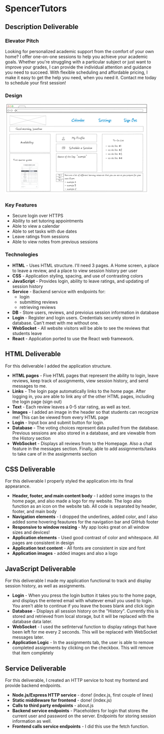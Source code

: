 # SpencerTutors
## Description Deliverable
### Elevator Pitch
Looking for personalized academic support from the comfort of your own home? I offer one-on-one sessions to help you achieve your academic goals. Whether you're struggling with a particular subject or just want to improve your grades, I can provide the individual attention and guidance you need to succeed. With flexible scheduling and affordable pricing, I make it easy to get the help you need, when you need it. Contact me today to schedule your first session!
### Design
<picture>
  <source media="(prefers-color-scheme: dark)" srcset="Picture1.png">
  <img alt="This picture was made with NinjaMock. If you can't see it, I had a really hard time figuring out how to include it in here since I needed a URL" src="Picture1.png">
</picture>

### Key Features
- Secure login over HTTPS
- Ability to set tutoring appointments
- Able to view a calendar
- Able to set tasks with due dates
- Leave ratings from sessions
- Able to view notes from previous sessions
### Technologies
- **HTML** - Uses HTML structure. I'll need 3 pages. A Home screen, a place to leave a review, and a place to view session history per user
- **CSS** - Application styling, spacing, and use of contrasting colors
- **JavaScript** - Provides login, ability to leave ratings, and updating of session history
- **Service** - Backend service with endpoints for:
    - login
    - submitting reviews
    - retrieving reviews
- **DB** - Store users, reviews, and previoius session information in database
- **Login** - Register and login users. Credentials securely stored in database. Can't meet with me without one.
- **WebSocket** - All website visitors will be able to see the reviews that students leave
- **React** - Application ported to use the React web framework.

## HTML Deliverable
For this deliverable I added the application structure.
- **HTML pages** - Five HTML pages that represent the ability to login, leave reviews, keep track of assignments, view session history, and send messages to me.
- **Links** - The login page automatically links to the home page. After logging in, you are able to link any of the other HTML pages, including the login page (sign out)
- **Text** - Each review leaves a 0-5 star rating, as well as text.
- **Images** - I added an image in the header so that students can recognize me! This can be viewed from every HTML page
- **Login** - Input box and submit button for login.
- **Database** - The voting choices represent data pulled from the database. Previous sessions are also stored in a database, and are viewable from the History section
- **WebSocket** - Displays all reviews from to the Homepage. Also a chat feature in the messages section. Finally, able to add assignments/tasks to take care of in the assignments section

## CSS Deliverable
For this deliverable I properly styled the application into its final appearance.

- **Header, footer, and main content body** - I added some images to the home page, and also made a logo for my website. The logo also function as an icon on the website tab. All code is separated by header, footer, and main body
- **Navigation elements** - I dropped the underlines, added color, and I also added some hovering feautures for the navigation bar and GitHub footer
- **Responsive to window resizing** - My app looks great on all window sizes and devices!
- **Application elements** - Used good contrast of color and whitespace. All pages are consistent in design
- **Application text content** - All fonts are consistent in size and font
- **Application images** - added images and also a logo

## JavaScript Deliverable
For this deliverable I made my application functional to track and display session history, as well as assignments.

- **Login** - When you press the login button it takes you to the home page, and displays the entered email with whatever email you used to login. You aren't able to continue if you leave the boxes blank and click login
- **Database** - Displays all session history on the "History". Currently this is stored and retrieved from local storage, but it will be replaced with the database data later.
- **WebSocket** - I used the setInterval function to display ratings that have been left for me every 2 seconds. This will be replaced with WebSocket messages later.
- **Application Logic** - In the assignments tab, the user is able to remove completed assignments by clicking on the checkbox. This will remove that item completely

## Service Deliverable
For this deliverable, I created an HTTP service to host my frontend and provide backend endpoints.

- **Node.js/Express HTTP service** - done! (index.js, first couple of lines)
- **Static middleware for frontend** - done! (index.js)
- **Calls to third party endpoints** - about.js
- **Backend service endpoints** - Placeholders for login that stores the current user and password on the server. Endpoints for storing session information as well.
- **Frontend calls service endpoints** - I did this use the fetch function.